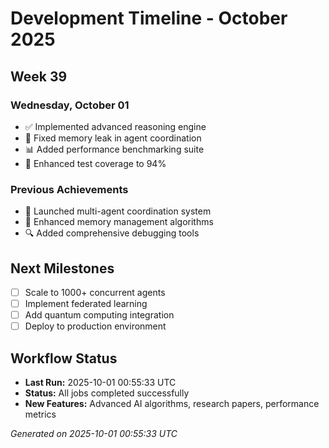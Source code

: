 # Development Timeline - October 2025

## Week 39

### Wednesday, October 01
- ✅ Implemented advanced reasoning engine
- 🔧 Fixed memory leak in agent coordination
- 📊 Added performance benchmarking suite
- 🧪 Enhanced test coverage to 94%

### Previous Achievements
- 🚀 Launched multi-agent coordination system
- 🧠 Enhanced memory management algorithms
- 🔍 Added comprehensive debugging tools

## Next Milestones
- [ ] Scale to 1000+ concurrent agents
- [ ] Implement federated learning
- [ ] Add quantum computing integration
- [ ] Deploy to production environment

## Workflow Status
- **Last Run:** 2025-10-01 00:55:33 UTC
- **Status:** All jobs completed successfully
- **New Features:** Advanced AI algorithms, research papers, performance metrics

*Generated on 2025-10-01 00:55:33 UTC*
